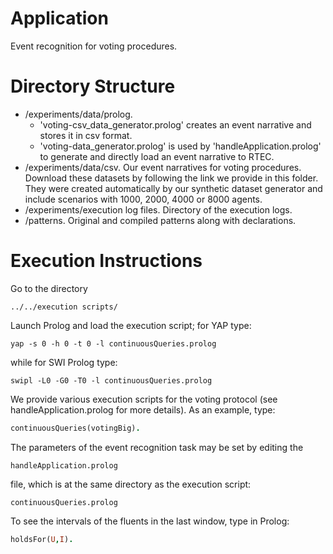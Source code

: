 # Application

Event recognition for voting procedures.

# Directory Structure
- /experiments/data/prolog. 
    - 'voting-csv_data_generator.prolog' creates an event narrative and stores it in csv format. 
    - 'voting-data_generator.prolog' is used by 'handleApplication.prolog' to generate and directly load an event narrative to RTEC. 
- /experiments/data/csv. Our event narratives for voting procedures. Download these datasets by following the link we provide in this folder. They were created automatically by our synthetic dataset generator and include scenarios with 1000, 2000, 4000 or 8000 agents.
- /experiments/execution log files. Directory of the execution logs.
- /patterns. Original and compiled patterns along with declarations.

# Execution Instructions

Go to the directory 

```
../../execution scripts/

```

Launch Prolog and load the execution script;
for YAP type:


```
yap -s 0 -h 0 -t 0 -l continuousQueries.prolog
```

while for SWI Prolog type:


```
swipl -L0 -G0 -T0 -l continuousQueries.prolog
```

We provide various execution scripts for the voting protocol (see handleApplication.prolog for more details). As an example, type:

```prolog
continuousQueries(votingBig).
```

The parameters of the event recognition task may be set by editing the 

```
handleApplication.prolog
```

file, which is at the same directory as the execution script:


```
continuousQueries.prolog
```



To see the intervals of the fluents in the last window, type in Prolog:

```prolog
holdsFor(U,I).
```


